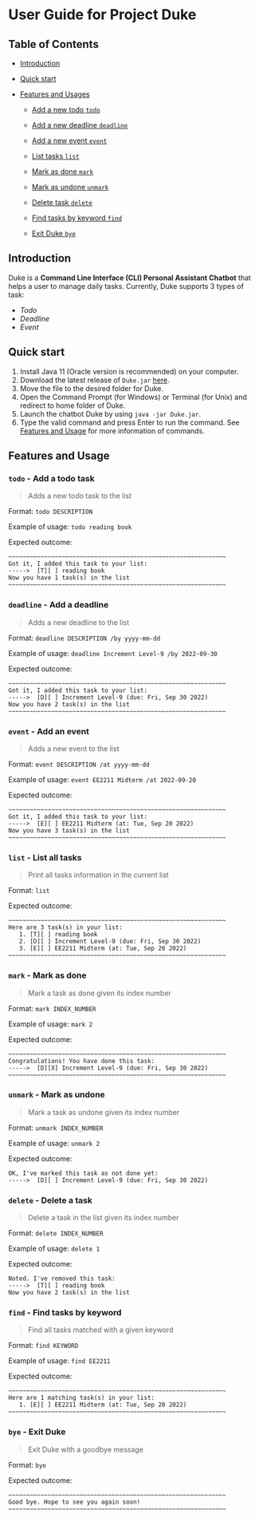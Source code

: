 # User Guide for Project Duke

## Table of Contents
* [Introduction](https://bdthanh.github.io/ip/introduction)
* [Quick start](https://bdthanh.github.io/ip/quick-start)
* [Features and Usages](https://bdthanh.github.io/ip/features-and-usage)

  - [Add a new todo ```todo```](https://bdthanh.github.io/ip/#todo---add-a-todo-task)
    
  - [Add a new deadline ```deadline```](https://bdthanh.github.io/ip/#deadline---add-a-deadline)

  - [Add a new event ```event```](https://bdthanh.github.io/ip/#event---add-an-event)

  - [List tasks ```list```](https://bdthanh.github.io/ip/#list---list-all-tasks)

  - [Mark as done ```mark```](https://bdthanh.github.io/ip/#mark---mark-as-done)

  - [Mark as undone ```unmark```](https://bdthanh.github.io/ip/#unmark---mark-as-undone)
 
  - [Delete task ```delete```](https://bdthanh.github.io/ip/#delete---delete-a-task)

  - [Find tasks by keyword ```find```](https://bdthanh.github.io/ip/#find---find-tasks-by-keyword)

  - [Exit Duke ```bye```](https://bdthanh.github.io/ip/#bye---exit-duke)


## Introduction 
Duke is a **Command Line Interface (CLI) Personal Assistant Chatbot** that helps a user to manage daily tasks.
Currently, Duke supports 3 types of task:

- _Todo_
- _Deadline_ 
- _Event_

## Quick start

1. Install Java 11 (Oracle version is recommended) on your computer.
2. Download the latest release of ```Duke.jar``` [here](https://github.com/bdthanh/ip/releases/tag/A-Release).
3. Move the file to the desired folder for Duke.
4. Open the Command Prompt (for Windows) or Terminal (for Unix) and redirect to home folder of Duke.
5. Launch the chatbot Duke by using ```java -jar Duke.jar```.
6. Type the valid command and press Enter to run the command. See [Features and Usage](https://bdthanh.github.io/ip/features-and-useage) for more information of commands.

## Features and Usage

### ```todo``` - Add a todo task 
>Adds a new todo task to the list

Format: ```todo DESCRIPTION```

Example of usage: ```todo reading book```

Expected outcome:
```
~~~~~~~~~~~~~~~~~~~~~~~~~~~~~~~~~~~~~~~~~~~~~~~~~~~~~~~~~~~~~
Got it, I added this task to your list:
----->  [T][ ] reading book
Now you have 1 task(s) in the list
~~~~~~~~~~~~~~~~~~~~~~~~~~~~~~~~~~~~~~~~~~~~~~~~~~~~~~~~~~~~~
```

### ```deadline``` - Add a deadline
>Adds a new deadline to the list

Format: ```deadline DESCRIPTION /by yyyy-mm-dd```

Example of usage: ```deadline Increment Level-9 /by 2022-09-30```

Expected outcome:
```
~~~~~~~~~~~~~~~~~~~~~~~~~~~~~~~~~~~~~~~~~~~~~~~~~~~~~~~~~~~~~
Got it, I added this task to your list:
----->  [D][ ] Increment Level-9 (due: Fri, Sep 30 2022)
Now you have 2 task(s) in the list
~~~~~~~~~~~~~~~~~~~~~~~~~~~~~~~~~~~~~~~~~~~~~~~~~~~~~~~~~~~~~
```

### ```event``` - Add an event
>Adds a new event to the list

Format: ```event DESCRIPTION /at yyyy-mm-dd```

Example of usage: ```event EE2211 Midterm /at 2022-09-20```

Expected outcome:
```
~~~~~~~~~~~~~~~~~~~~~~~~~~~~~~~~~~~~~~~~~~~~~~~~~~~~~~~~~~~~~
Got it, I added this task to your list:
----->  [E][ ] EE2211 Midterm (at: Tue, Sep 20 2022)
Now you have 3 task(s) in the list
~~~~~~~~~~~~~~~~~~~~~~~~~~~~~~~~~~~~~~~~~~~~~~~~~~~~~~~~~~~~~
```

### ```list``` - List all tasks
>Print all tasks information in the current list

Format: ```list```

Expected outcome:
```
~~~~~~~~~~~~~~~~~~~~~~~~~~~~~~~~~~~~~~~~~~~~~~~~~~~~~~~~~~~~~
Here are 3 task(s) in your list:
   1. [T][ ] reading book
   2. [D][ ] Increment Level-9 (due: Fri, Sep 30 2022)
   3. [E][ ] EE2211 Midterm (at: Tue, Sep 20 2022)
~~~~~~~~~~~~~~~~~~~~~~~~~~~~~~~~~~~~~~~~~~~~~~~~~~~~~~~~~~~~~
```

### ```mark``` - Mark as done 
>Mark a task as done given its index number

Format: ```mark INDEX_NUMBER```

Example of usage: ```mark 2```

Expected outcome:
```
~~~~~~~~~~~~~~~~~~~~~~~~~~~~~~~~~~~~~~~~~~~~~~~~~~~~~~~~~~~~~
Congratulations! You have done this task:
----->  [D][X] Increment Level-9 (due: Fri, Sep 30 2022)
~~~~~~~~~~~~~~~~~~~~~~~~~~~~~~~~~~~~~~~~~~~~~~~~~~~~~~~~~~~~~
```

### ```unmark``` - Mark as undone
>Mark a task as undone given its index number

Format: ```unmark INDEX_NUMBER```

Example of usage: ```unmark 2```

Expected outcome:
```
OK, I've marked this task as not done yet:
----->  [D][ ] Increment Level-9 (due: Fri, Sep 30 2022)
```

### ```delete``` - Delete a task
>Delete a task in the list given its index number

Format: ```delete INDEX_NUMBER```

Example of usage: ```delete 1```

Expected outcome:
```
Noted. I've removed this task:
----->  [T][ ] reading book
Now you have 2 task(s) in the list
```

### ```find``` - Find tasks by keyword
>Find all tasks matched with a given keyword

Format: ```find KEYWORD```

Example of usage: ```find EE2211```

Expected outcome:
```
~~~~~~~~~~~~~~~~~~~~~~~~~~~~~~~~~~~~~~~~~~~~~~~~~~~~~~~~~~~~~
Here are 1 matching task(s) in your list:
   1. [E][ ] EE2211 Midterm (at: Tue, Sep 20 2022)
~~~~~~~~~~~~~~~~~~~~~~~~~~~~~~~~~~~~~~~~~~~~~~~~~~~~~~~~~~~~~
```

### ```bye``` - Exit Duke
>Exit Duke with a goodbye message

Format: ```bye```

Expected outcome:
```
~~~~~~~~~~~~~~~~~~~~~~~~~~~~~~~~~~~~~~~~~~~~~~~~~~~~~~~~~~~~~
Good bye. Hope to see you again soon!
~~~~~~~~~~~~~~~~~~~~~~~~~~~~~~~~~~~~~~~~~~~~~~~~~~~~~~~~~~~~~
```
